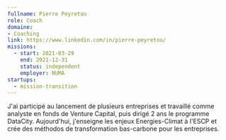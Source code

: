 ```yaml
---
fullname: Pierre Peyretou
role: Coach
domaine:
- Coaching
link: https://www.linkedin.com/in/pierre-peyretou/
missions:
  - start: 2021-03-29
    end: 2021-12-31
    status: independent
    employer: NUMA
startups:
  - mission-transition
---
```


J'ai participé au lancement de plusieurs entreprises et travaillé comme analyste en fonds de Venture Capital, puis dirigé 2 ans le programme DataCity. Aujourd'hui, j'enseigne les enjeux Energies-Climat à l'ESCP et crée des méthodos de transformation bas-carbone pour les entreprises.
